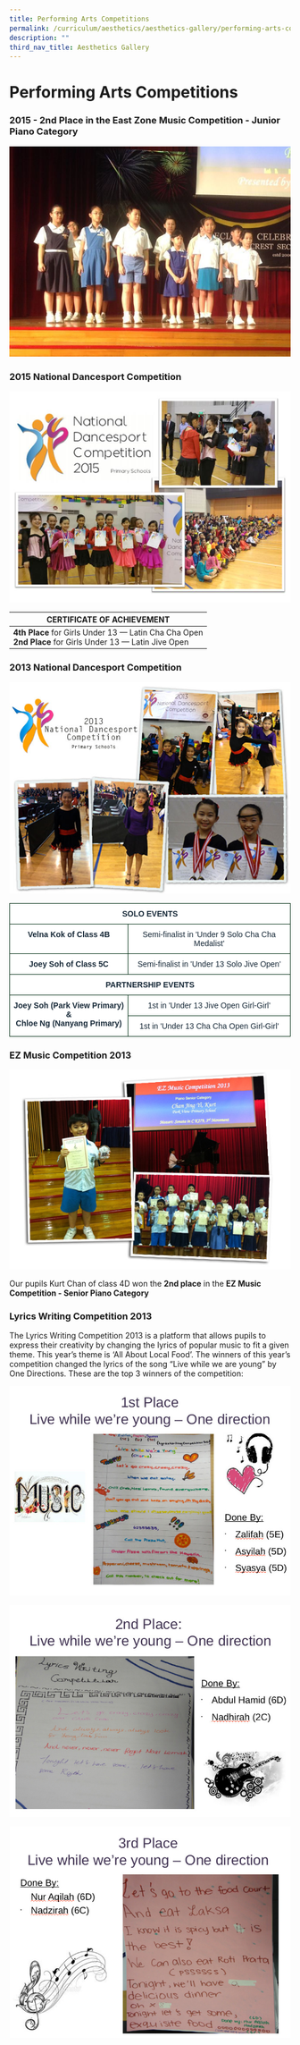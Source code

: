 ```yaml
---
title: Performing Arts Competitions
permalink: /curriculum/aesthetics/aesthetics-gallery/performing-arts-competitions/
description: ""
third_nav_title: Aesthetics Gallery
---
```


# **Performing Arts Competitions**

### 2015 - 2nd Place in the East Zone Music Competition - Junior Piano Category

![](/images/East%20Zone%20Music%20Competition%20-%20Junior%20Piano%20Category%20-%202nd%20Place.jpg)

### 2015 National Dancesport Competition

![](/images/National%20Dancesports%202015%20Collage.jpg)

| **CERTIFICATE OF ACHIEVEMENT** 	|
|---	|
| **4th Place** for Girls Under 13 — Latin Cha Cha Open<br>**2nd Place** for Girls Under 13 — Latin Jive Open 	|


### 2013 National Dancesport Competition

![](/images/Dance.jpg)

<table style="border-collapse:collapse;border-spacing:0" class="tg"><thead><tr><th style="background-color:#FFF;border-color:#002d13;border-style:solid;border-width:1px;color:#162837;font-family:Arial, sans-serif;font-size:14px;font-weight:bold;overflow:hidden;padding:10px 5px;text-align:center;vertical-align:top;word-break:normal" colspan="2">SOLO EVENTS</th></tr></thead><tbody><tr><td style="background-color:#FFF;border-color:#002d13;border-style:solid;border-width:1px;color:#162837;font-family:Arial, sans-serif;font-size:14px;font-weight:bold;overflow:hidden;padding:10px 5px;text-align:center;vertical-align:top;word-break:normal">Velna Kok of Class 4B</td><td style="background-color:#FFF;border-color:#002d13;border-style:solid;border-width:1px;color:#162837;font-family:Arial, sans-serif;font-size:14px;overflow:hidden;padding:10px 5px;text-align:center;vertical-align:middle;word-break:normal">Semi-finalist in 'Under 9 Solo Cha Cha Medalist'</td></tr><tr><td style="background-color:#FFF;border-color:#002d13;border-style:solid;border-width:1px;color:#162837;font-family:Arial, sans-serif;font-size:14px;font-weight:bold;overflow:hidden;padding:10px 5px;text-align:center;vertical-align:top;word-break:normal">Joey Soh of Class 5C</td><td style="background-color:#FFF;border-color:#002d13;border-style:solid;border-width:1px;color:#162837;font-family:Arial, sans-serif;font-size:14px;overflow:hidden;padding:10px 5px;text-align:center;vertical-align:middle;word-break:normal">Semi-finalist in 'Under 13 Solo Jive Open'</td></tr><tr><td style="background-color:#FFF;border-color:#002d13;border-style:solid;border-width:1px;color:#162837;font-family:Arial, sans-serif;font-size:14px;font-weight:bold;overflow:hidden;padding:10px 5px;text-align:center;vertical-align:top;word-break:normal" colspan="2">PARTNERSHIP EVENTS</td></tr><tr><td style="background-color:#FFF;border-color:#002d13;border-style:solid;border-width:1px;color:#162837;font-family:Arial, sans-serif;font-size:14px;font-weight:bold;overflow:hidden;padding:10px 5px;text-align:center;vertical-align:top;word-break:normal" rowspan="2">Joey Soh (Park View Primary) &amp;<br>Chloe Ng (Nanyang Primary)</td><td style="background-color:#FFF;border-color:#002d13;border-style:solid;border-width:1px;color:#162837;font-family:Arial, sans-serif;font-size:14px;overflow:hidden;padding:10px 5px;text-align:center;vertical-align:middle;word-break:normal">1st in 'Under 13 Jive Open Girl-Girl'</td></tr><tr><td style="background-color:#FFF;border-color:#002d13;border-style:solid;border-width:1px;color:#162837;font-family:Arial, sans-serif;font-size:14px;overflow:hidden;padding:10px 5px;text-align:center;vertical-align:middle;word-break:normal">1st in 'Under 13 Cha Cha Open Girl-Girl'</td></tr></tbody></table>










### EZ Music Competition 2013

![](/images/kurt.jpg)

Our pupils Kurt Chan of class 4D won the **2nd place** in the **EZ Music Competition - Senior Piano Category**

### Lyrics Writing Competition 2013

The Lyrics Writing Competition 2013 is a platform that allows pupils to express their creativity by changing the lyrics of popular music to fit a given theme. This year’s theme is ‘All About Local Food’. The winners of this year’s competition changed the lyrics of the song “Live while we are young” by One Directions. These are the top 3 winners of the competition:

![](/images/Lyrics-Writing-Competition1.jpg)

![](/images/Lyrics-Writing-Competition2.jpg)

![](/images/Lyrics-Writing-Competition3.jpg)